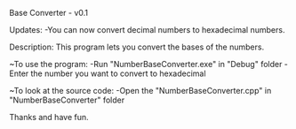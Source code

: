 Base Converter - v0.1


Updates:
-You can now convert decimal numbers to hexadecimal numbers.


Description:
This program lets you convert the bases of the numbers.

~To use the program:
	-Run "NumberBaseConverter.exe" in "Debug" folder
	-Enter the number you want to convert to hexadecimal

~To look at the source code:
	-Open the "NumberBaseConverter.cpp" in "NumberBaseConverter" folder


Thanks and have fun.
